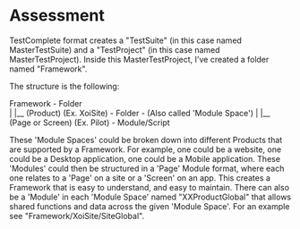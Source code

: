 # Assessment

TestComplete format creates a "TestSuite" (in this case named MasterTestSuite) and a "TestProject" (in this case named MasterTestProject).
Inside this MasterTestProject, I've created a folder named "Framework".

The structure is the following:

Framework - Folder <br />
|
|__ (Product) (Ex. XoiSite) - Folder - (Also called 'Module Space')
     |
     |__ (Page or Screen) (Ex. Pilot) - Module/Script

These 'Module Spaces' could be broken down into different Products that are supported by a Framework.
For example, one could be a website, one could be a Desktop application, one could be a Mobile application.
These 'Modules' could then be structured in a 'Page' Module format, where each one relates to a 'Page' on a site or a 'Screen' on an app.
This creates a Framework that is easy to understand, and easy to maintain. There can also be a 'Module' in each 'Module Space' named "XXProductGlobal" that allows shared functions and data across the given 'Module Space'.
For an example see "Framework/XoiSite/SiteGlobal".
